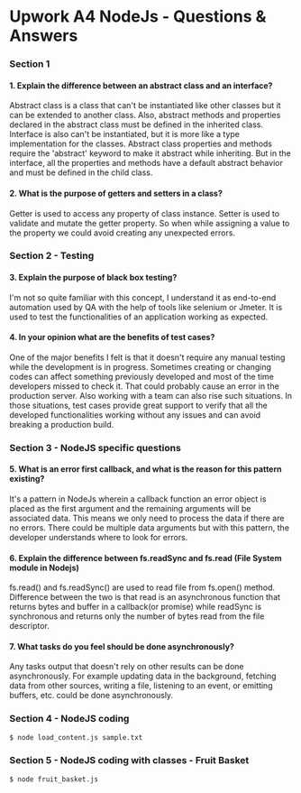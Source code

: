 # Upwork A4 NodeJs - Questions & Answers

### Section 1

#### 1. Explain the difference between an abstract class and an interface?

Abstract class is a class that can't be instantiated like other classes but it can be extended to another class. Also, abstract methods and properties declared in the abstract class must be defined in the inherited class. Interface is also can't be instantiated, but it is more like a type implementation for the classes. Abstract class properties and methods require the 'abstract' keyword to make it abstract while inheriting. But in the interface, all the properties and methods have a default abstract behavior and must be defined in the child class.

#### 2. What is the purpose of getters and setters in a class?

Getter is used to access any property of class instance. Setter is used to validate and mutate the getter property. So when while assigning a value to the property we could avoid creating any unexpected errors.

### Section 2 - Testing

#### 3. Explain the purpose of black box testing?

I'm not so quite familiar with this concept, I understand it as end-to-end automation used by QA with the help of tools like selenium or Jmeter. It is used to test the functionalities of an application working as expected.

#### 4. In your opinion what are the benefits of test cases?

One of the major benefits I felt is that it doesn't require any manual testing while the development is in progress. Sometimes creating or changing codes can affect something previously developed and most of the time developers missed to check it. That could probably cause an error in the production server. Also working with a team can also rise such situations. In those situations, test cases provide great support to verify that all the developed functionalities working without any issues and can avoid breaking a production build.

### Section 3 - NodeJS specific questions

#### 5. What is an error first callback, and what is the reason for this pattern existing?

It's a pattern in NodeJs wherein a callback function an error object is placed as the first argument and the remaining arguments will be associated data. This means we only need to process the data if there are no errors. There could be multiple data arguments but with this pattern, the developer understands where to look for errors.

#### 6. Explain the difference between fs.readSync and fs.read (File System module in Nodejs)

fs.read() and fs.readSync() are used to read file from fs.open() method. Difference between the two is that read is an asynchronous function that returns bytes and buffer in a callback(or promise) while readSync is synchronous and returns only the number of bytes read from the file descriptor.

#### 7. What tasks do you feel should be done asynchronously?

Any tasks output that doesn't rely on other results can be done asynchronously. For example updating data in the background, fetching data from other sources, writing a file, listening to an event, or emitting buffers, etc. could be done asynchronously.

### Section 4 - NodeJS coding

```bash
$ node load_content.js sample.txt
```

### Section 5 - NodeJS coding with classes - Fruit Basket

```bash
$ node fruit_basket.js
```